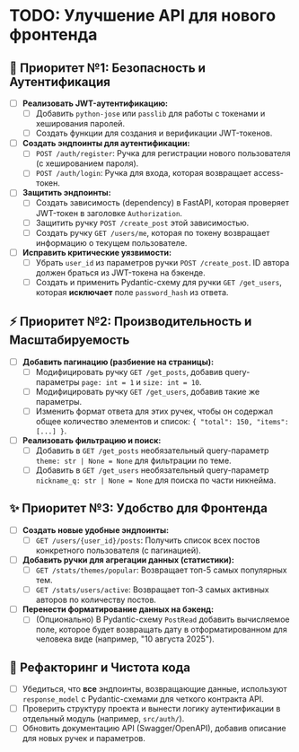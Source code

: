 # TODO: Улучшение API для нового фронтенда

## 🚀 Приоритет №1: Безопасность и Аутентификация

- [ ] **Реализовать JWT-аутентификацию:**
    - [ ] Добавить `python-jose` или `passlib` для работы с токенами и хеширования паролей.
    - [ ] Создать функции для создания и верификации JWT-токенов.
- [ ] **Создать эндпоинты для аутентификации:**
    - [ ] `POST /auth/register`: Ручка для регистрации нового пользователя (с хешированием пароля).
    - [ ] `POST /auth/login`: Ручка для входа, которая возвращает access-токен.
- [ ] **Защитить эндпоинты:**
    - [ ] Создать зависимость (dependency) в FastAPI, которая проверяет JWT-токен в заголовке `Authorization`.
    - [ ] Защитить ручку `POST /create_post` этой зависимостью.
    - [ ] Создать ручку `GET /users/me`, которая по токену возвращает информацию о текущем пользователе.
- [ ] **Исправить критические уязвимости:**
    - [ ] Убрать `user_id` из параметров ручки `POST /create_post`. ID автора должен браться из JWT-токена на бэкенде.
    - [ ] Создать и применить Pydantic-схему для ручки `GET /get_users`, которая **исключает** поле `password_hash` из ответа.

## ⚡️ Приоритет №2: Производительность и Масштабируемость

- [ ] **Добавить пагинацию (разбиение на страницы):**
    - [ ] Модифицировать ручку `GET /get_posts`, добавив query-параметры `page: int = 1` и `size: int = 10`.
    - [ ] Модифицировать ручку `GET /get_users`, добавив такие же параметры.
    - [ ] Изменить формат ответа для этих ручек, чтобы он содержал общее количество элементов и список: `{ "total": 150, "items": [...] }`.
- [ ] **Реализовать фильтрацию и поиск:**
    - [ ] Добавить в `GET /get_posts` необязательный query-параметр `theme: str | None = None` для фильтрации по теме.
    - [ ] Добавить в `GET /get_users` необязательный query-параметр `nickname_q: str | None = None` для поиска по части никнейма.

## ✨ Приоритет №3: Удобство для Фронтенда

- [ ] **Создать новые удобные эндпоинты:**
    - [ ] `GET /users/{user_id}/posts`: Получить список всех постов конкретного пользователя (с пагинацией).
- [ ] **Добавить ручки для агрегации данных (статистики):**
    - [ ] `GET /stats/themes/popular`: Возвращает топ-5 самых популярных тем.
    - [ ] `GET /stats/users/active`: Возвращает топ-3 самых активных авторов по количеству постов.
- [ ] **Перенести форматирование данных на бэкенд:**
    - [ ] (Опционально) В Pydantic-схему `PostRead` добавить вычисляемое поле, которое будет возвращать дату в отформатированном для человека виде (например, "10 августа 2025").

## 🧹 Рефакторинг и Чистота кода

- [ ] Убедиться, что **все** эндпоинты, возвращающие данные, используют `response_model` с Pydantic-схемами для четкого контракта API.
- [ ] Проверить структуру проекта и вынести логику аутентификации в отдельный модуль (например, `src/auth/`).
- [ ] Обновить документацию API (Swagger/OpenAPI), добавив описание для новых ручек и параметров.
